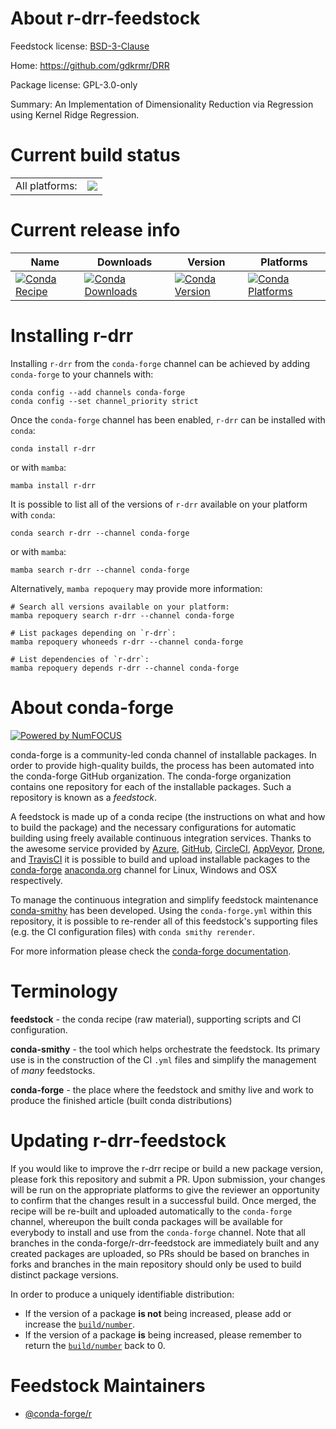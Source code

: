 About r-drr-feedstock
=====================

Feedstock license: [BSD-3-Clause](https://github.com/conda-forge/r-drr-feedstock/blob/main/LICENSE.txt)

Home: https://github.com/gdkrmr/DRR

Package license: GPL-3.0-only

Summary: An Implementation of Dimensionality Reduction via Regression using Kernel Ridge Regression.

Current build status
====================


<table><tr><td>All platforms:</td>
    <td>
      <a href="https://dev.azure.com/conda-forge/feedstock-builds/_build/latest?definitionId=1093&branchName=main">
        <img src="https://dev.azure.com/conda-forge/feedstock-builds/_apis/build/status/r-drr-feedstock?branchName=main">
      </a>
    </td>
  </tr>
</table>

Current release info
====================

| Name | Downloads | Version | Platforms |
| --- | --- | --- | --- |
| [![Conda Recipe](https://img.shields.io/badge/recipe-r--drr-green.svg)](https://anaconda.org/conda-forge/r-drr) | [![Conda Downloads](https://img.shields.io/conda/dn/conda-forge/r-drr.svg)](https://anaconda.org/conda-forge/r-drr) | [![Conda Version](https://img.shields.io/conda/vn/conda-forge/r-drr.svg)](https://anaconda.org/conda-forge/r-drr) | [![Conda Platforms](https://img.shields.io/conda/pn/conda-forge/r-drr.svg)](https://anaconda.org/conda-forge/r-drr) |

Installing r-drr
================

Installing `r-drr` from the `conda-forge` channel can be achieved by adding `conda-forge` to your channels with:

```
conda config --add channels conda-forge
conda config --set channel_priority strict
```

Once the `conda-forge` channel has been enabled, `r-drr` can be installed with `conda`:

```
conda install r-drr
```

or with `mamba`:

```
mamba install r-drr
```

It is possible to list all of the versions of `r-drr` available on your platform with `conda`:

```
conda search r-drr --channel conda-forge
```

or with `mamba`:

```
mamba search r-drr --channel conda-forge
```

Alternatively, `mamba repoquery` may provide more information:

```
# Search all versions available on your platform:
mamba repoquery search r-drr --channel conda-forge

# List packages depending on `r-drr`:
mamba repoquery whoneeds r-drr --channel conda-forge

# List dependencies of `r-drr`:
mamba repoquery depends r-drr --channel conda-forge
```


About conda-forge
=================

[![Powered by
NumFOCUS](https://img.shields.io/badge/powered%20by-NumFOCUS-orange.svg?style=flat&colorA=E1523D&colorB=007D8A)](https://numfocus.org)

conda-forge is a community-led conda channel of installable packages.
In order to provide high-quality builds, the process has been automated into the
conda-forge GitHub organization. The conda-forge organization contains one repository
for each of the installable packages. Such a repository is known as a *feedstock*.

A feedstock is made up of a conda recipe (the instructions on what and how to build
the package) and the necessary configurations for automatic building using freely
available continuous integration services. Thanks to the awesome service provided by
[Azure](https://azure.microsoft.com/en-us/services/devops/), [GitHub](https://github.com/),
[CircleCI](https://circleci.com/), [AppVeyor](https://www.appveyor.com/),
[Drone](https://cloud.drone.io/welcome), and [TravisCI](https://travis-ci.com/)
it is possible to build and upload installable packages to the
[conda-forge](https://anaconda.org/conda-forge) [anaconda.org](https://anaconda.org/)
channel for Linux, Windows and OSX respectively.

To manage the continuous integration and simplify feedstock maintenance
[conda-smithy](https://github.com/conda-forge/conda-smithy) has been developed.
Using the ``conda-forge.yml`` within this repository, it is possible to re-render all of
this feedstock's supporting files (e.g. the CI configuration files) with ``conda smithy rerender``.

For more information please check the [conda-forge documentation](https://conda-forge.org/docs/).

Terminology
===========

**feedstock** - the conda recipe (raw material), supporting scripts and CI configuration.

**conda-smithy** - the tool which helps orchestrate the feedstock.
                   Its primary use is in the construction of the CI ``.yml`` files
                   and simplify the management of *many* feedstocks.

**conda-forge** - the place where the feedstock and smithy live and work to
                  produce the finished article (built conda distributions)


Updating r-drr-feedstock
========================

If you would like to improve the r-drr recipe or build a new
package version, please fork this repository and submit a PR. Upon submission,
your changes will be run on the appropriate platforms to give the reviewer an
opportunity to confirm that the changes result in a successful build. Once
merged, the recipe will be re-built and uploaded automatically to the
`conda-forge` channel, whereupon the built conda packages will be available for
everybody to install and use from the `conda-forge` channel.
Note that all branches in the conda-forge/r-drr-feedstock are
immediately built and any created packages are uploaded, so PRs should be based
on branches in forks and branches in the main repository should only be used to
build distinct package versions.

In order to produce a uniquely identifiable distribution:
 * If the version of a package **is not** being increased, please add or increase
   the [``build/number``](https://docs.conda.io/projects/conda-build/en/latest/resources/define-metadata.html#build-number-and-string).
 * If the version of a package **is** being increased, please remember to return
   the [``build/number``](https://docs.conda.io/projects/conda-build/en/latest/resources/define-metadata.html#build-number-and-string)
   back to 0.

Feedstock Maintainers
=====================

* [@conda-forge/r](https://github.com/conda-forge/r/)

